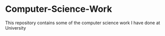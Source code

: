 # Computer-Science-Work
This repository contains some of the computer science work I have done at University 
